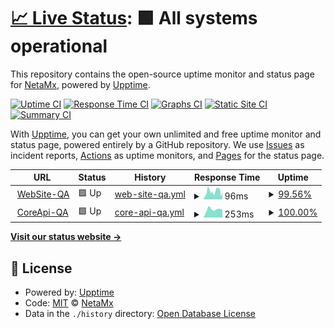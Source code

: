 # [📈 Live Status](https://NetaMx.github.io/upptime-qa): <!--live status--> **🟩 All systems operational**

This repository contains the open-source uptime monitor and status page for [NetaMx](https://neta.mx/), powered by [Upptime](https://github.com/upptime/upptime).

[![Uptime CI](https://github.com/NetaMx/upptime-qa/workflows/Uptime%20CI/badge.svg)](https://github.com/NetaMx/upptime-qa/actions?query=workflow%3A%22Uptime+CI%22)
[![Response Time CI](https://github.com/NetaMx/upptime-qa/workflows/Response%20Time%20CI/badge.svg)](https://github.com/NetaMx/upptime-qa/actions?query=workflow%3A%22Response+Time+CI%22)
[![Graphs CI](https://github.com/NetaMx/upptime-qa/workflows/Graphs%20CI/badge.svg)](https://github.com/NetaMx/upptime-qa/actions?query=workflow%3A%22Graphs+CI%22)
[![Static Site CI](https://github.com/NetaMx/upptime-qa/workflows/Static%20Site%20CI/badge.svg)](https://github.com/NetaMx/upptime-qa/actions?query=workflow%3A%22Static+Site+CI%22)
[![Summary CI](https://github.com/NetaMx/upptime-qa/workflows/Summary%20CI/badge.svg)](https://github.com/NetaMx/upptime-qa/actions?query=workflow%3A%22Summary+CI%22)

With [Upptime](https://upptime.js.org), you can get your own unlimited and free uptime monitor and status page, powered entirely by a GitHub repository. We use [Issues](https://github.com/NetaMx/upptime-qa/issues) as incident reports, [Actions](https://github.com/NetaMx/upptime-qa/actions) as uptime monitors, and [Pages](https://NetaMx.github.io/upptime-qa) for the status page.

<!--start: status pages-->
<!-- This summary is generated by Upptime (https://github.com/upptime/upptime) -->
<!-- Do not edit this manually, your changes will be overwritten -->
<!-- prettier-ignore -->
| URL | Status | History | Response Time | Uptime |
| --- | ------ | ------- | ------------- | ------ |
| <img alt="" src="https://favicons.githubusercontent.com/18.116.153.81" height="13"> [WebSite-QA](http://18.116.153.81:5000/) | 🟩 Up | [web-site-qa.yml](https://github.com/NetaMx/upptime-qa/commits/HEAD/history/web-site-qa.yml) | <details><summary><img alt="Response time graph" src="./graphs/web-site-qa/response-time-week.png" height="20"> 96ms</summary><br><a href="https://qa.status.ops.neta.mx/history/web-site-qa"><img alt="Response time 76" src="https://img.shields.io/endpoint?url=https%3A%2F%2Fraw.githubusercontent.com%2FNetaMx%2Fupptime-qa%2FHEAD%2Fapi%2Fweb-site-qa%2Fresponse-time.json"></a><br><a href="https://qa.status.ops.neta.mx/history/web-site-qa"><img alt="24-hour response time 116" src="https://img.shields.io/endpoint?url=https%3A%2F%2Fraw.githubusercontent.com%2FNetaMx%2Fupptime-qa%2FHEAD%2Fapi%2Fweb-site-qa%2Fresponse-time-day.json"></a><br><a href="https://qa.status.ops.neta.mx/history/web-site-qa"><img alt="7-day response time 96" src="https://img.shields.io/endpoint?url=https%3A%2F%2Fraw.githubusercontent.com%2FNetaMx%2Fupptime-qa%2FHEAD%2Fapi%2Fweb-site-qa%2Fresponse-time-week.json"></a><br><a href="https://qa.status.ops.neta.mx/history/web-site-qa"><img alt="30-day response time 80" src="https://img.shields.io/endpoint?url=https%3A%2F%2Fraw.githubusercontent.com%2FNetaMx%2Fupptime-qa%2FHEAD%2Fapi%2Fweb-site-qa%2Fresponse-time-month.json"></a><br><a href="https://qa.status.ops.neta.mx/history/web-site-qa"><img alt="1-year response time 76" src="https://img.shields.io/endpoint?url=https%3A%2F%2Fraw.githubusercontent.com%2FNetaMx%2Fupptime-qa%2FHEAD%2Fapi%2Fweb-site-qa%2Fresponse-time-year.json"></a></details> | <details><summary><a href="https://qa.status.ops.neta.mx/history/web-site-qa">99.56%</a></summary><a href="https://qa.status.ops.neta.mx/history/web-site-qa"><img alt="All-time uptime 97.98%" src="https://img.shields.io/endpoint?url=https%3A%2F%2Fraw.githubusercontent.com%2FNetaMx%2Fupptime-qa%2FHEAD%2Fapi%2Fweb-site-qa%2Fuptime.json"></a><br><a href="https://qa.status.ops.neta.mx/history/web-site-qa"><img alt="24-hour uptime 99.38%" src="https://img.shields.io/endpoint?url=https%3A%2F%2Fraw.githubusercontent.com%2FNetaMx%2Fupptime-qa%2FHEAD%2Fapi%2Fweb-site-qa%2Fuptime-day.json"></a><br><a href="https://qa.status.ops.neta.mx/history/web-site-qa"><img alt="7-day uptime 99.56%" src="https://img.shields.io/endpoint?url=https%3A%2F%2Fraw.githubusercontent.com%2FNetaMx%2Fupptime-qa%2FHEAD%2Fapi%2Fweb-site-qa%2Fuptime-week.json"></a><br><a href="https://qa.status.ops.neta.mx/history/web-site-qa"><img alt="30-day uptime 97.64%" src="https://img.shields.io/endpoint?url=https%3A%2F%2Fraw.githubusercontent.com%2FNetaMx%2Fupptime-qa%2FHEAD%2Fapi%2Fweb-site-qa%2Fuptime-month.json"></a><br><a href="https://qa.status.ops.neta.mx/history/web-site-qa"><img alt="1-year uptime 97.98%" src="https://img.shields.io/endpoint?url=https%3A%2F%2Fraw.githubusercontent.com%2FNetaMx%2Fupptime-qa%2FHEAD%2Fapi%2Fweb-site-qa%2Fuptime-year.json"></a></details>
| <img alt="" src="https://favicons.githubusercontent.com/coreapi-qa.netamx.app" height="13"> [CoreApi-QA](https://coreapi-qa.netamx.app:3000/api-docs/#) | 🟩 Up | [core-api-qa.yml](https://github.com/NetaMx/upptime-qa/commits/HEAD/history/core-api-qa.yml) | <details><summary><img alt="Response time graph" src="./graphs/core-api-qa/response-time-week.png" height="20"> 253ms</summary><br><a href="https://qa.status.ops.neta.mx/history/core-api-qa"><img alt="Response time 248" src="https://img.shields.io/endpoint?url=https%3A%2F%2Fraw.githubusercontent.com%2FNetaMx%2Fupptime-qa%2FHEAD%2Fapi%2Fcore-api-qa%2Fresponse-time.json"></a><br><a href="https://qa.status.ops.neta.mx/history/core-api-qa"><img alt="24-hour response time 240" src="https://img.shields.io/endpoint?url=https%3A%2F%2Fraw.githubusercontent.com%2FNetaMx%2Fupptime-qa%2FHEAD%2Fapi%2Fcore-api-qa%2Fresponse-time-day.json"></a><br><a href="https://qa.status.ops.neta.mx/history/core-api-qa"><img alt="7-day response time 253" src="https://img.shields.io/endpoint?url=https%3A%2F%2Fraw.githubusercontent.com%2FNetaMx%2Fupptime-qa%2FHEAD%2Fapi%2Fcore-api-qa%2Fresponse-time-week.json"></a><br><a href="https://qa.status.ops.neta.mx/history/core-api-qa"><img alt="30-day response time 247" src="https://img.shields.io/endpoint?url=https%3A%2F%2Fraw.githubusercontent.com%2FNetaMx%2Fupptime-qa%2FHEAD%2Fapi%2Fcore-api-qa%2Fresponse-time-month.json"></a><br><a href="https://qa.status.ops.neta.mx/history/core-api-qa"><img alt="1-year response time 248" src="https://img.shields.io/endpoint?url=https%3A%2F%2Fraw.githubusercontent.com%2FNetaMx%2Fupptime-qa%2FHEAD%2Fapi%2Fcore-api-qa%2Fresponse-time-year.json"></a></details> | <details><summary><a href="https://qa.status.ops.neta.mx/history/core-api-qa">100.00%</a></summary><a href="https://qa.status.ops.neta.mx/history/core-api-qa"><img alt="All-time uptime 99.88%" src="https://img.shields.io/endpoint?url=https%3A%2F%2Fraw.githubusercontent.com%2FNetaMx%2Fupptime-qa%2FHEAD%2Fapi%2Fcore-api-qa%2Fuptime.json"></a><br><a href="https://qa.status.ops.neta.mx/history/core-api-qa"><img alt="24-hour uptime 100.00%" src="https://img.shields.io/endpoint?url=https%3A%2F%2Fraw.githubusercontent.com%2FNetaMx%2Fupptime-qa%2FHEAD%2Fapi%2Fcore-api-qa%2Fuptime-day.json"></a><br><a href="https://qa.status.ops.neta.mx/history/core-api-qa"><img alt="7-day uptime 100.00%" src="https://img.shields.io/endpoint?url=https%3A%2F%2Fraw.githubusercontent.com%2FNetaMx%2Fupptime-qa%2FHEAD%2Fapi%2Fcore-api-qa%2Fuptime-week.json"></a><br><a href="https://qa.status.ops.neta.mx/history/core-api-qa"><img alt="30-day uptime 99.81%" src="https://img.shields.io/endpoint?url=https%3A%2F%2Fraw.githubusercontent.com%2FNetaMx%2Fupptime-qa%2FHEAD%2Fapi%2Fcore-api-qa%2Fuptime-month.json"></a><br><a href="https://qa.status.ops.neta.mx/history/core-api-qa"><img alt="1-year uptime 99.88%" src="https://img.shields.io/endpoint?url=https%3A%2F%2Fraw.githubusercontent.com%2FNetaMx%2Fupptime-qa%2FHEAD%2Fapi%2Fcore-api-qa%2Fuptime-year.json"></a></details>

<!--end: status pages-->

[**Visit our status website →**](https://NetaMx.github.io/upptime-qa)

## 📄 License

- Powered by: [Upptime](https://github.com/upptime/upptime)
- Code: [MIT](./LICENSE) © [NetaMx](https://neta.mx/)
- Data in the `./history` directory: [Open Database License](https://opendatacommons.org/licenses/odbl/1-0/)
